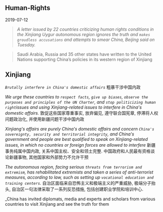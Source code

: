 ## Human-Rights
2019-07-12
> _A letter issued by 22 countries criticizing human rights conditions in the Xinjiang Uygur autonomous region ignores the truth and `makes groudless accusations` and attempts to smear China, Beijing said on Tuesday._ 

> Saudi Arabia, Russia and 35 other states have written to the United Nations supporting China’s policies in its western region of Xinjiang
 
## Xinjiang

_`Brutally interfere in China's domestic affairs`_ 粗暴干涉中国内政
 
_We urge these countries to `respect facts`, `give up biases`, `observe the purposes and principles of the UN Charter`, and `stop politicizing human right`issues and using Xinjiang-related issues to interfere in China's domestic affairs._ 敦促这些国家尊重事实, 放弃偏见, 遵守联合国宪章, 停滞将人权问题政治化, 并使用新疆问题干涉中国内政

_Xinjiang's affairs are purely China's domestic affairs and concern `China's sovereignty, security and territorial integrity`, and China's government and people are best qualified to speak on Xinjiang-related issues, in which no countries or foreign forces are allowed to interfere_ 新疆事务纯属中国内政, 关系中国主权、安全和领土完整. 中国政府和人民最有资格谈论新疆事物, 其他国家和外部势力不允许干预

_The autonomous region, facing serious `threats from terrorism and extremism`, has rehabilitated extremists and taken a series of anti-terrorist measures, according to law, such as setting up `vocational education and training centers`._ 自治区面临来自恐怖主义和极端主义的严重威胁, 极端分子抬头, 自治区一句法律采取了一系列反恐措施, 包括创建职业学院和培训中心. 

_China has invited diplomats, media and experts and scholars from various countries to visit Xinjiang and see the truth for them